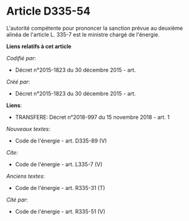 # Article D335-54

L'autorité compétente pour prononcer la sanction prévue au deuxième alinéa de l'article L. 335-7 est le ministre chargé de
l'énergie.

**Liens relatifs à cet article**

_Codifié par_:

  - Décret n°2015-1823 du 30 décembre 2015 - art.

_Créé par_:

  - Décret n°2015-1823 du 30 décembre 2015 - art.

**Liens**:

  - TRANSFERE: Décret n°2018-997 du 15 novembre 2018 - art. 1

_Nouveaux textes_:

  - Code de l'énergie - art. D335-89 (V)

_Cite_:

  - Code de l'énergie - art. L335-7 (V)

_Anciens textes_:

  - Code de l'énergie - art. R335-31 (T)

_Cité par_:

  - Code de l'énergie - art. R335-51 (V)
